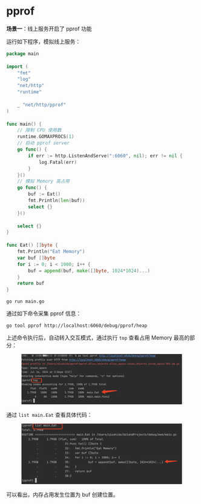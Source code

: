 # pprof

**场景一**：线上服务开启了 pprof 功能

运行如下程序，模拟线上服务：

```go
package main

import (
	"fmt"
	"log"
	"net/http"
	"runtime"

	_ "net/http/pprof"
)

func main() {
	// 限制 CPU 使用数
	runtime.GOMAXPROCS(1)
	// 启动 pprof server
	go func() {
		if err := http.ListenAndServe(":6060", nil); err != nil {
			log.Fatal(err)
		}
	}()
	// 模拟 Memory 高占用
	go func() {
		buf := Eat()
		fmt.Println(len(buf))
		select {}
	}()

	select {}
}

func Eat() []byte {
	fmt.Println("Eat Memory")
	var buf []byte
	for i := 0; i < 1000; i++ {
		buf = append(buf, make([]byte, 1024*1024)...)
	}
	return buf
}

```

```
go run main.go
```

通过如下命令采集 pprof 信息：

```
go tool pprof http://localhost:6060/debug/pprof/heap
```

上述命令执行后，自动转入交互模式，通过执行 `top` 查看占用 Memory 最高的部分：

<figure><img src="../../.gitbook/assets/image (27).png" alt=""><figcaption></figcaption></figure>

通过 `list main.Eat` 查看具体代码：

<figure><img src="../../.gitbook/assets/image (28).png" alt=""><figcaption></figcaption></figure>

可以看出，内存占用发生位置为 buf 创建位置。
